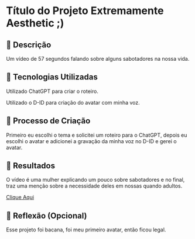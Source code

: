 # Título do Projeto Extremamente Aesthetic ;)

## 📒 Descrição
Um vídeo de 57 segundos falando sobre alguns sabotadores na nossa vida.

## 🤖 Tecnologias Utilizadas
Utilizado ChatGPT para criar o roteiro.

Utilizado o D-ID para criação do avatar com minha voz.

## 🧐 Processo de Criação
Primeiro eu escolhi o tema e solicitei um roteiro para o ChatGPT, depois eu escolhi o avatar e adicionei a gravação da minha voz no D-ID e gerei o avatar.

## 🚀 Resultados
O vídeo é uma mulher explicando um pouco sobre sabotadores e no final, traz uma menção sobre a necessidade deles em nossas quando adultos.

[Clique Aqui](https://github.com/marianagmmarques/lab-natty-or-not/blob/main/Exerc%C3%ADcio%20DIO.mp4)

## 💭 Reflexão (Opcional)
Esse projeto foi bacana, foi meu primeiro avatar, então ficou legal.
